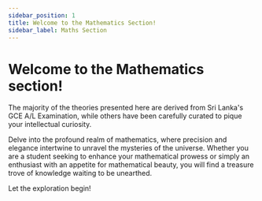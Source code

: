 ```yaml
---
sidebar_position: 1
title: Welcome to the Mathematics Section!
sidebar_label: Maths Section
---
```


# Welcome to the Mathematics section!

The majority of the theories presented here are derived from Sri Lanka's GCE A/L Examination, while others have been carefully curated to pique your intellectual curiosity.

Delve into the profound realm of mathematics, where precision and elegance intertwine to unravel the mysteries of the universe. Whether you are a student seeking to enhance your mathematical prowess or simply an enthusiast with an appetite for mathematical beauty, you will find a treasure trove of knowledge waiting to be unearthed.

Let the exploration begin!
